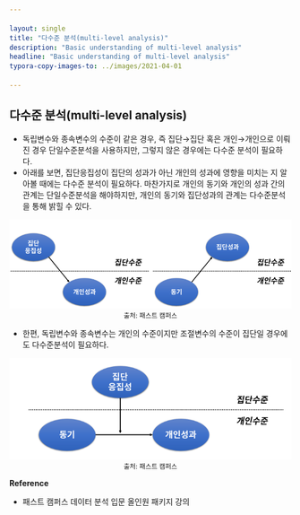 ```yaml
---

layout: single
title: "다수준 분석(multi-level analysis)"
description: "Basic understanding of multi-level analysis"
headline: "Basic understanding of multi-level analysis"
typora-copy-images-to: ../images/2021-04-01

---
```


## 다수준 분석(multi-level analysis)

- 독립변수와 종속변수의 수준이 같은 경우, 즉 집단&rarr;집단 혹은 개인&rarr;개인으로 이뤄진 경우 단일수준분석을 사용하지만, 그렇지 않은 경우에는 다수준 분석이 필요하다. 
- 아래를 보면, 집단응집성이 집단의 성과가 아닌 개인의 성과에 영향을 미치는 지 알아볼 때에는 다수준 분석이 필요하다. 마찬가지로 개인의 동기와 개인의 성과 간의 관계는 단일수준분석을 해야하지만, 개인의 동기와 집단성과의 관계는 다수준분석을 통해 밝힐 수 있다.

<center><img src = "/images/2021-04-01/10.png"></center>

<center><small>출처: 패스트 캠퍼스</small></center>

- 한편, 독립변수와 종속변수는 개인의 수준이지만 조절변수의 수준이 집단일 경우에도 다수준분석이 필요하다.

<center><img src = "/images/2021-04-01/11.png"></center>

<center><small>출처: 패스트 캠퍼스</small></center>

**Reference**

- 패스트 캠퍼스 데이터 분석 입문 올인원 패키지 강의